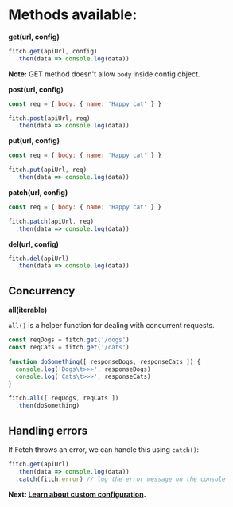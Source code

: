 # Methods available:

**get(url, config)**

```js
fitch.get(apiUrl, config)
  .then(data => console.log(data))
```

**Note:** GET method doesn't allow `body` inside config object.

**post(url, config)**

```js
const req = { body: { name: 'Happy cat' } }

fitch.post(apiUrl, req)
  .then(data => console.log(data))
```

**put(url, config)**

```js
const req = { body: { name: 'Happy cat' } }

fitch.put(apiUrl, req)
  .then(data => console.log(data))
```

**patch(url, config)**

```js
const req = { body: { name: 'Happy cat' } }

fitch.patch(apiUrl, req)
  .then(data => console.log(data))
```

**del(url, config)**

```js
fitch.del(apiUrl)
  .then(data => console.log(data))
```

## Concurrency

**all(iterable)**

`all()` is a helper function for dealing with concurrent requests.

```js
const reqDogs = fitch.get('/dogs')
const reqCats = fitch.get('/cats')

function doSomething([ responseDogs, responseCats ]) {
  console.log('Dogs\t>>>', responseDogs)
  console.log('Cats\t>>>', responseCats)
}

fitch.all([ reqDogs, reqCats ])
  .then(doSomething)
```

## Handling errors
If Fetch throws an error, we can handle this using `catch()`:

```js
fitch.get(apiUrl)
  .then(data => console.log(data))
  .catch(fitch.error) // log the error message on the console
```

**Next: [Learn about custom configuration](https://github.com/raphaelpor/fitch.js/blob/master/docs/Config.md).**
